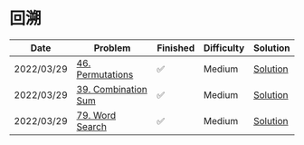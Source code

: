 # 回溯
| Date       | Problem                                                               | Finished | Difficulty | Solution                                        |
|------------|-----------------------------------------------------------------------|----------|------------|-------------------------------------------------|
| 2022/03/29 | [46. Permutations](https://leetcode.com/problems/permutations/)       | ✅        | Medium     | [Solution](./src/backtrack/Permute.java)        |
| 2022/03/29 | [39. Combination Sum](https://leetcode.com/problems/combination-sum/) | ✅        | Medium     | [Solution](./src/backtrack/CombinationSum.java) |
| 2022/03/29 | [79. Word Search](https://leetcode.com/problems/word-search/)         | ✅        | Medium     | [Solution](./src/backtrack/Exist.java)          |
